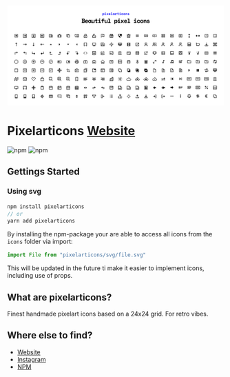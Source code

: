 ![alt text](cover.jpg "Pixelarticons Cover")

# Pixelarticons [Website](https://pixelarticons.com "Pixelarticons - Website")

![npm](https://img.shields.io/npm/v/pixelarticons.svg?color=green&label=npm&style=popout-square)
![npm](https://img.shields.io/npm/dt/pixelarticons.svg?color=blue&style=popout-square)

## Gettings Started

### Using svg

```javascript
npm install pixelarticons
// or
yarn add pixelarticons
```

By installing the npm-package your are able to access all icons from the `icons` folder via import:

```jsx
import File from "pixelarticons/svg/file.svg"
```

This will be updated in the future ti make it easier to implement icons, including use of props.

## What are pixelarticons? 

Finest handmade pixelart icons based on a 24x24 grid. For retro vibes. 


## Where else to find?
- [Website](https://www.pixelarticons.com "Pixelarticons - Website") 
- [Instagram](https://www.instagram.com/pixelarticons/ "Pixelarticons - Instagram") 
- [NPM](https://www.npmjs.com/package/pixelarticons "Pixelarticons - Npm") 